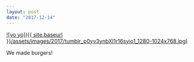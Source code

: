```yaml
---
layout: post
date: "2017-12-14"
---
```


[![yo yo]({{ site.baseurl }}/assets/images/2017/tumblr_p0yv3ynbXI1r16syio1_1280-1024x768.jpg)](https://mananamanana.com/ohpiglet/wp-content/uploads/2017/12/tumblr_p0yv3ynbXI1r16syio1_1280.jpg)

We made burgers!
